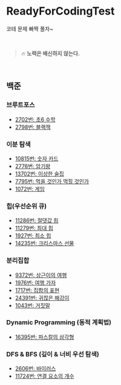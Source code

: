 # ReadyForCodingTest
코테 문제 빠짝 풀자~

<br>

> 🔥 **노력은 배신하지 않는다.**

<br>

<!--
    1. 문제를 풀고
    2. 푼 내용을 난이도 별로 분류하여 commit -> push
    3. 리드미에는 알고리즘별로 분류하여 작성하기
    
    링크: https://github.com/JinUng41/ReadyForCodingTest/
    하이퍼링크 만들 때: [제목](링크)
-->

## 백준

### 브루트포스
- [2702번: 초6 수학](https://github.com/JinUng41/ReadyForCodingTest/blob/main/baekjoon/bronze/2/%EC%B4%886%20%EC%88%98%ED%95%99.md)   
- [2798번: 블랙잭](https://github.com/JinUng41/ReadyForCodingTest/blob/main/baekjoon/bronze/2/%EB%B8%94%EB%9E%99%EC%9E%AD.md)   
### 이분 탐색
- [10815번: 숫자 카드](https://github.com/JinUng41/ReadyForCodingTest/blob/main/baekjoon/silver/5/%EC%88%AB%EC%9E%90%20%EC%B9%B4%EB%93%9C.md)   
- [2776번: 암기왕](https://github.com/JinUng41/ReadyForCodingTest/blob/main/baekjoon/silver/4/%EC%95%94%EA%B8%B0%EC%99%95.md)   
- [13702번: 이상한 술집](https://github.com/JinUng41/ReadyForCodingTest/blob/main/baekjoon/silver/3/%EC%9D%B4%EC%83%81%ED%95%9C%20%EC%88%A0%EC%A7%91.md)   
- [7795번: 먹을 것인가 먹힐 것인가](https://github.com/JinUng41/ReadyForCodingTest/blob/main/baekjoon/silver/3/%EB%A8%B9%EC%9D%84%20%EA%B2%83%EC%9D%B8%EA%B0%80%20%EB%A8%B9%ED%9E%90%20%EA%B2%83%EC%9D%B8%EA%B0%80.md)   
- [1072번: 게임](https://github.com/JinUng41/ReadyForCodingTest/blob/main/baekjoon/silver/3/%EA%B2%8C%EC%9E%84(1072%EB%B2%88).md)   

### 힙(우선순위 큐)

- [11286번: 절댓값 힙](https://github.com/JinUng41/ReadyForCodingTest/blob/main/baekjoon/silver/1/%EC%A0%88%EB%8C%93%EA%B0%92%20%ED%9E%99.md)   
- [11279번: 최대 힙](https://github.com/JinUng41/ReadyForCodingTest/blob/main/baekjoon/silver/2/%EC%B5%9C%EB%8C%80%20%ED%9E%99.md)   
- [1927번: 최소 힙](https://github.com/JinUng41/ReadyForCodingTest/blob/main/baekjoon/silver/2/%EC%B5%9C%EC%86%8C%20%ED%9E%99.md)   
- [14235번: 크리스마스 선물](https://github.com/JinUng41/ReadyForCodingTest/blob/main/baekjoon/silver/3/%ED%81%AC%EB%A6%AC%EC%8A%A4%EB%A7%88%EC%8A%A4%20%EC%84%A0%EB%AC%BC.md)   

### 분리집합

- [9372번: 상근이의 여행](https://github.com/JinUng41/ReadyForCodingTest/blob/main/baekjoon/silver/4/%EC%83%81%EA%B7%BC%EC%9D%B4%EC%9D%98%20%EC%97%AC%ED%96%89.md)   
- [1976번: 여행 가자](https://github.com/JinUng41/ReadyForCodingTest/blob/main/baekjoon/gold/4/%EC%97%AC%ED%96%89%20%EA%B0%80%EC%9E%90.md)   
- [1717번: 집합의 표현](https://github.com/JinUng41/ReadyForCodingTest/blob/main/baekjoon/gold/5/%EC%A7%91%ED%95%A9%EC%9D%98%20%ED%91%9C%ED%98%84.md)   
- [24391번: 귀찮은 해강이](https://github.com/JinUng41/ReadyForCodingTest/blob/main/baekjoon/gold/5/%EA%B7%80%EC%B0%AE%EC%9D%80%20%ED%95%B4%EA%B0%95%EC%9D%B4.md)   
- [1043번: 거짓말](https://github.com/JinUng41/ReadyForCodingTest/blob/main/baekjoon/gold/4/%EA%B1%B0%EC%A7%93%EB%A7%90.md)   

### Dynamic Programming (동적 계획법)

- [16395번: 파스칼의 삼각형](https://github.com/JinUng41/ReadyForCodingTest/blob/main/baekjoon/silver/5/%ED%8C%8C%EC%8A%A4%EC%B9%BC%EC%9D%98%20%EC%82%BC%EA%B0%81%ED%98%95.md)   

### DFS & BFS (깊이 & 너비 우선 탐색)

- [2606번: 바이러스](https://github.com/JinUng41/ReadyForCodingTest/blob/main/baekjoon/silver/3/%EB%B0%94%EC%9D%B4%EB%9F%AC%EC%8A%A4(2606%EB%B2%88).md)   
- [11724번: 연결 요소의 개수](https://github.com/JinUng41/ReadyForCodingTest/blob/main/baekjoon/silver/2/%EC%97%B0%EA%B2%B0%20%EC%9A%94%EC%86%8C%EC%9D%98%20%EA%B0%9C%EC%88%98(11724%EB%B2%88).md)      
